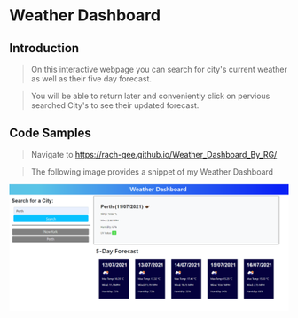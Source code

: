 # Weather Dashboard

## Introduction

> On this interactive webpage you can search for city's current weather as well as their five day forecast. 

> You will be able to return later and conveniently click on pervious searched City's to see their updated forecast.

## Code Samples

> Navigate to https://rach-gee.github.io/Weather_Dashboard_By_RG/

> The following image provides a snippet of my Weather Dashboard

<img src=".\assets\image\Preview.PNG" alt="preview of webpage"/>



